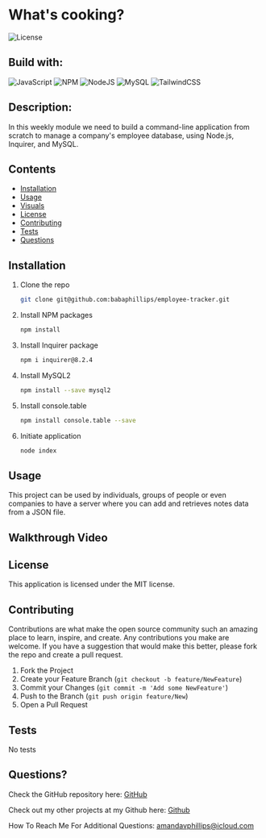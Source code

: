 # What's cooking?

![License](https://img.shields.io/badge/License-MIT-lightblue.svg)

## Build with:

![JavaScript](https://img.shields.io/badge/javascript-%23323330.svg?style=for-the-badge&logo=javascript&logoColor=%23F7DF1E)
![NPM](https://img.shields.io/badge/NPM-%23000000.svg?style=for-the-badge&logo=npm&logoColor=white)
![NodeJS](https://img.shields.io/badge/node.js-6DA55F?style=for-the-badge&logo=node.js&logoColor=white)
![MySQL](https://img.shields.io/badge/mysql-%2300f.svg?style=for-the-badge&logo=mysql&logoColor=white)
![TailwindCSS](https://img.shields.io/badge/tailwindcss-%2338B2AC.svg?style=for-the-badge&logo=tailwind-css&logoColor=white)

## Description:

In this weekly module we need to build a command-line application from scratch to manage a company's employee database, using Node.js, Inquirer, and MySQL.

## Contents

- [Installation](#installation)
- [Usage](#usage)
- [Visuals](#visuals)
- [License](#license)
- [Contributing](#contributing)
- [Tests](#tests)
- [Questions](#questions)

## Installation

1. Clone the repo
   ```sh
   git clone git@github.com:babaphillips/employee-tracker.git
   ```
2. Install NPM packages
   ```sh
   npm install
   ```
3. Install Inquirer package
   ```sh
   npm i inquirer@8.2.4
   ```
4. Install MySQL2
   ```sh
   npm install --save mysql2
   ```
5. Install console.table

   ```sh
   npm install console.table --save

   ```

6. Initiate application
   ```sh
   node index
   ```

## Usage

This project can be used by individuals, groups of people or even companies to have a server where you can add and retrieves notes data from a JSON file.

## Walkthrough Video

## License

This application is licensed under the MIT license.

## Contributing

Contributions are what make the open source community such an amazing place to learn, inspire, and create. Any contributions you make are welcome. If you have a suggestion that would make this better, please fork the repo and create a pull request.

1. Fork the Project
2. Create your Feature Branch (`git checkout -b feature/NewFeature`)
3. Commit your Changes (`git commit -m 'Add some NewFeature'`)
4. Push to the Branch (`git push origin feature/New`)
5. Open a Pull Request

## Tests

No tests

## Questions?

Check the GitHub repository here: [GitHub](https://github.com/babaphillips/employee-tracker/)

Check out my other projects at my Github here: [Github](https://github.com/babaphillips)

How To Reach Me For Additional Questions: amandavphillips@icloud.com
